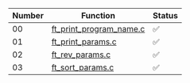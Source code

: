 | Number | Function    | Status  |
|--------|-------------|---------|
| 00     | [ft_print_program_name.c](ex00/ft_print_program_name.c)  | ✅       |
| 01     | [ft_print_params.c](ex01/ft_print_params.c) | ✅       |
| 02     | [ft_rev_params.c](ex02/ft_rev_params.c)  | ✅       |
| 03     | [ft_sort_params.c](ex03/ft_sort_params.c)  | ✅       |
